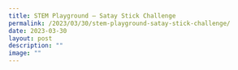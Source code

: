 ```yaml
---
title: STEM Playground – Satay Stick Challenge
permalink: /2023/03/30/stem-playground-satay-stick-challenge/
date: 2023-03-30
layout: post
description: ""
image: ""
---
```

